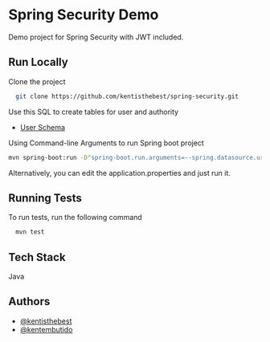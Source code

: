 
# Spring Security Demo

Demo project for Spring Security with JWT included.





## Run Locally

Clone the project

```bash
  git clone https://github.com/kentisthebest/spring-security.git
```

Use this SQL to create tables for user and authority

- [User Schema](https://docs.spring.io/spring-security/site/docs/4.2.x/reference/html/appendix-schema.html)


Using Command-line Arguments to run Spring boot project
```bash
mvn spring-boot:run -D"spring-boot.run.arguments=--spring.datasource.url=<jdbc-url> --spring.datasource.username=<username> --spring.datasource.password=<password> --spring.jpa.properties.hibernate.dialect=<dialect> --spring.security.key=<key>"
```

Alternatively, you can edit the application.properties and just run it.

## Running Tests

To run tests, run the following command

```bash
  mvn test
```


## Tech Stack
Java


## Authors

- [@kentisthebest](https://github.com/kentisthebest)
- [@kentembutido](https://github.com/kentembutido)
